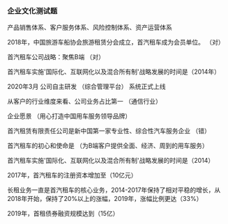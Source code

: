 ### 企业文化测试题

产品销售体系、客户服务体系、风险控制体系、资产运营体系  

2018年，中国旅游车船协会旅游租赁分会成立，首汽租车成为会员单位。 （对）

首汽租车公司战略：聚焦B端 （对）

首汽租车实施'国际化、互联网化以及混合所有制'战略发展的时间是（2014年）

2020年3月 公司自主研发 （综合管理平台） 系统正式上线

从客户的行业维度来看、公司业务占比第一 （通信行业）

企业愿景 （用心打造中国用车服务领导品牌）

首汽租赁有限责任公司是新中国第一家专业性、综合性汽车服务企业 （错）

首汽租车的初心和使命是 （为B端客户提供全面、经济、周到的用车服务）

首汽租车实施'国际化、互联网化以及混合所有制'战略发展的时间是（2014）

2017年，首汽租车的注册资本增加至（10亿元）

长租业务一直是首汽租车的核心业务，2014-2017年保持了相对平稳的增长，从2018年开始，保持了20%以上的涨幅，2019年，涨幅比例更达（33%）

2019年，首租债券融资规模达到（15亿）